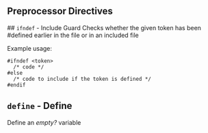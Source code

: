 
## Preprocessor Directives

## `ifndef` - Include Guard
Checks whether the given token has been #defined earlier in the file or in an included file

Example usage:
```
#ifndef <token>
  /* code */
#else
  /* code to include if the token is defined */
#endif
```

## `define` - Define
Define an *empty?* variable

